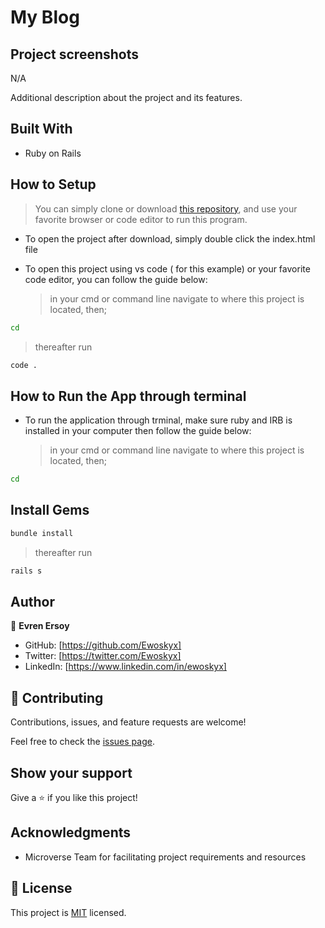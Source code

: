 # My Blog

>

## Project screenshots

N/A

Additional description about the project and its features.

## Built With

- Ruby on Rails

## How to Setup

> You can simply clone or download [this repository](https://github.com/Ewoskyx/my_blog), and use your favorite browser or code editor to run this program.

- To open the project after download, simply double click the index.html file

- To open this project using vs code ( for this example) or your favorite code editor, you can follow the guide below:
  > in your cmd or command line navigate to where this project is located, then;

```cmd
cd
```

> thereafter run

```cmd
code .
```

## How to Run the App through terminal

- To run the application through trminal, make sure ruby and IRB is installed in your computer then follow the guide below:
  > in your cmd or command line navigate to where this project is located, then;

```cmd
cd
```

## Install Gems

```cmd
bundle install
```

> thereafter run

```cmd
rails s
```

## Author

👤 **Evren Ersoy**

- GitHub: [https://github.com/Ewoskyx]
- Twitter: [https://twitter.com/Ewoskyx]
- LinkedIn: [https://www.linkedin.com/in/ewoskyx]

## 🤝 Contributing

Contributions, issues, and feature requests are welcome!

Feel free to check the [issues page](https://github.com/Ewoskyx/my-blog/issues).

## Show your support

Give a ⭐️ if you like this project!

## Acknowledgments

- Microverse Team for facilitating project requirements and resources

## 📝 License

This project is [MIT](./LICENSE) licensed.
